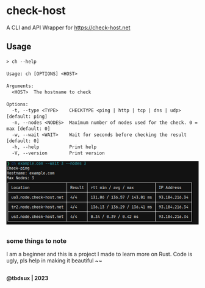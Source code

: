 # check-host

A CLI and API Wrapper for https://check-host.net

## Usage

```
> ch --help

Usage: ch [OPTIONS] <HOST>

Arguments:
  <HOST>  The hostname to check

Options:
  -t, --type <TYPE>    CHECKTYPE <ping | http | tcp | dns | udp> [default: ping]
  -n, --nodes <NODES>  Maximum number of nodes used for the check. 0 = max [default: 0]
  -w, --wait <WAIT>    Wait for seconds before checking the result [default: 0]
  -h, --help           Print help
  -V, --version        Print version
```

![Screenshot](./screenshot.png)

##

### some things to note

I am a beginner and this is a project I made to learn more on Rust. Code is ugly, pls help in making it beautiful ~~

##

**@tbdsux | 2023**
